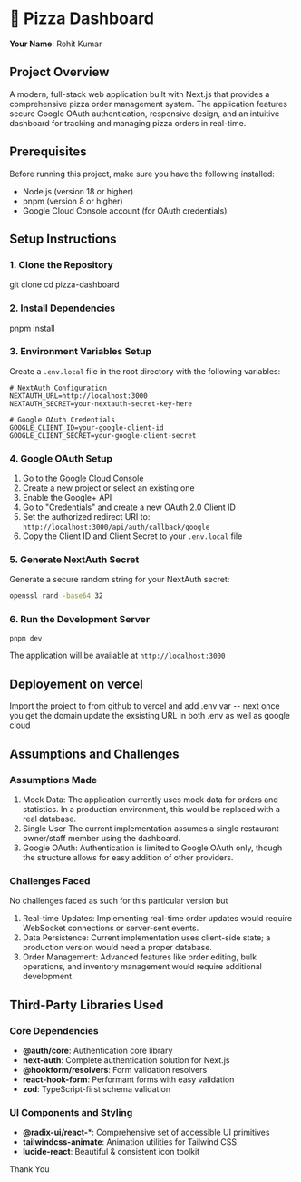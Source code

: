  # 🍕 Pizza Dashboard

**Your Name**: Rohit Kumar

## Project Overview

A modern, full-stack web application built with Next.js that provides a comprehensive pizza order management system. The application features secure Google OAuth authentication, responsive design, and an intuitive dashboard for tracking and managing pizza orders in real-time.



## Prerequisites

Before running this project, make sure you have the following installed:

- Node.js (version 18 or higher)
- pnpm (version 8 or higher)
- Google Cloud Console account (for OAuth credentials)

## Setup Instructions

### 1. Clone the Repository

git clone <your-repository-url>cd pizza-dashboard


### 2. Install Dependencies

pnpm install


### 3. Environment Variables Setup

Create a `.env.local` file in the root directory with the following variables:

```env
# NextAuth Configuration
NEXTAUTH_URL=http://localhost:3000
NEXTAUTH_SECRET=your-nextauth-secret-key-here

# Google OAuth Credentials
GOOGLE_CLIENT_ID=your-google-client-id
GOOGLE_CLIENT_SECRET=your-google-client-secret
```

### 4. Google OAuth Setup



1. Go to the [Google Cloud Console](https://console.cloud.google.com/)
2. Create a new project or select an existing one
3. Enable the Google+ API
4. Go to "Credentials" and create a new OAuth 2.0 Client ID
5. Set the authorized redirect URI to: `http://localhost:3000/api/auth/callback/google`
6. Copy the Client ID and Client Secret to your `.env.local` file

### 5. Generate NextAuth Secret

Generate a secure random string for your NextAuth secret:

```bash
openssl rand -base64 32
```



### 6. Run the Development Server

```bash
pnpm dev
```

The application will be available at `http://localhost:3000`

## Deployement on vercel
Import the project to from github to vercel and add .env var -- next once you get the domain update the exsisting  URL in both .env as well as google cloud 

## Assumptions and Challenges

### Assumptions Made

1. Mock Data: The application currently uses mock data for orders and statistics. In a production environment, this would be replaced with a real database.
2. Single User The current implementation assumes a single restaurant owner/staff member using the dashboard.
3. Google OAuth: Authentication is limited to Google OAuth only, though the structure allows for easy addition of other providers.

### Challenges Faced
No challenges faced as such for  this particular version but 
1. Real-time Updates: Implementing real-time order updates would require WebSocket connections or server-sent events.
2. Data Persistence: Current implementation uses client-side state; a production version would need a proper database.
3. Order Management: Advanced features like order editing, bulk operations, and inventory management would require additional development.

## Third-Party Libraries Used

### Core Dependencies
- **@auth/core**: Authentication core library
- **next-auth**: Complete authentication solution for Next.js
- **@hookform/resolvers**: Form validation resolvers
- **react-hook-form**: Performant forms with easy validation
- **zod**: TypeScript-first schema validation

### UI Components and Styling
- **@radix-ui/react-***: Comprehensive set of accessible UI primitives
- **tailwindcss-animate**: Animation utilities for Tailwind CSS
- **lucide-react**: Beautiful & consistent icon toolkit

Thank You
